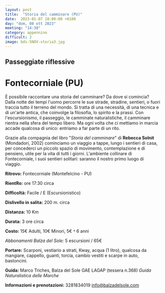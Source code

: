 ```yaml
---
layout: post
title:  "Storia del camminare (PU)"
date:  2023-01-07 18:00:00 +0100
day: "dom, 08 ott 2023"
meeting: "14:30"
category: appennino 
difficult: 2
image: bds-5NOV-storia3.jpg
---
```


## Passeggiate riflessive
# Fontecorniale (PU)

È possibile raccontare una storia del camminare? Da dove si comincia?
Dalla notte dei tempi l'uomo percorre le sue strade, stradine, sentieri, o fuori traccia tutto il terreno del mondo. Si tratta di una necessità, di una tecnica e di un'arte antica, che coinvolge la filosofia, lo spirito e la prassi.
Con l'escursionismo, il passeggio, le camminate naturalistiche, il camminare rientra nella sfera del tempo libero. Ma ogni volta che ci mettiamo in marcia accade qualcosa di unico: entriamo a far parte di un rito.

Grazie alla compagnia del libro "*Storia del camminare*" di **Rebecca Solnit** (Mondadori, 2002) cominciamo un viaggio a tappe, lungo i sentieri di casa, per concederci un piccolo spazio di movimento, contemplazione e di pensiero, utile per la vita di tutti i giorni.
L'ambiente collinare di Fontecorniale, i suoi sentieri solitari: saranno il nostro primo luogo di viaggio. 

**Ritrovo:** Fontecorniale (Montefelcino - PU)

**RientRo:** ore 17:30 circa 

**Difficoltà:** Facile / E (Escursionistico)

**Dislivello in salita:**  200 m. circa

**Distanza:** 10 Km

**Durata:** 3 ore circa

**Costo:** 15€ Adulti, 10€ Minori, 5€ ˂ 6 anni

*Abbonamenti Balza del Sole:* 5 escursioni / 65€

**Portare:** Scarponi, vestiario a strati, Kway, acqua (1 litro), qualcosa da mangiare, cappello, guanti, torcia, cambio vestiti e scarpe in auto, bastoncini. 

**Guida:** Marco Triches, Balza del Sole GAE LAGAP (tessera n.368)
*Guida Naturalistica delle Marche*

**Informazioni e prenotazioni:** 3281834019 info@balzadelsole.com
